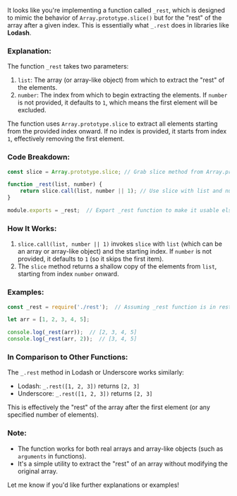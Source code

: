It looks like you're implementing a function called `_rest`, which is designed to mimic the behavior of `Array.prototype.slice()` but for the "rest" of the array after a given index. This is essentially what `_.rest` does in libraries like **Lodash**.

### **Explanation:**
The function `_rest` takes two parameters:
1. `list`: The array (or array-like object) from which to extract the "rest" of the elements.
2. `number`: The index from which to begin extracting the elements. If `number` is not provided, it defaults to `1`, which means the first element will be excluded.

The function uses `Array.prototype.slice` to extract all elements starting from the provided index onward. If no index is provided, it starts from index `1`, effectively removing the first element.

### **Code Breakdown:**

```javascript
const slice = Array.prototype.slice; // Grab slice method from Array.prototype

function _rest(list, number) {
    return slice.call(list, number || 1); // Use slice with list and number or 1 as default
}

module.exports = _rest;  // Export _rest function to make it usable elsewhere
```

### **How It Works:**
1. `slice.call(list, number || 1)` invokes `slice` with `list` (which can be an array or array-like object) and the starting index. If `number` is not provided, it defaults to `1` (so it skips the first item).
2. The `slice` method returns a shallow copy of the elements from `list`, starting from index `number` onward.

### **Examples:**

```javascript
const _rest = require('./rest');  // Assuming _rest function is in rest.js file

let arr = [1, 2, 3, 4, 5];

console.log(_rest(arr));  // [2, 3, 4, 5]
console.log(_rest(arr, 2));  // [3, 4, 5]
```

### **In Comparison to Other Functions:**
The `_.rest` method in Lodash or Underscore works similarly:
- Lodash: `_.rest([1, 2, 3])` returns `[2, 3]`
- Underscore: `_.rest([1, 2, 3])` returns `[2, 3]`

This is effectively the "rest" of the array after the first element (or any specified number of elements).

### **Note:**
- The function works for both real arrays and array-like objects (such as `arguments` in functions).
- It's a simple utility to extract the "rest" of an array without modifying the original array.

Let me know if you'd like further explanations or examples!